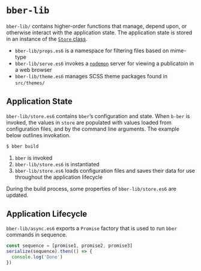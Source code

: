 # `bber-lib`

`bber-lib/` contains higher-order functions that manage, depend upon, or otherwise interact with the application state. The application state is stored in an instance of the [`Store` class](https://github.com/triplecanopy/b-ber/blob/master/packages/b-ber-create/src/bber-lib/store.es6).

- `bber-lib/props.es6` is a namespace for filtering files based on mime-type
- `bber-lib/serve.es6` invokes a [`nodemon`](https://www.npmjs.com/package/nodemon) server for viewing a publicatoin in a web browser
- `bber-lib/theme.es6` manages SCSS theme packages found in `src/themes/`

## Application State

`bber-lib/store.es6` contains `bber`’s configuration and state. When `b-ber` is invoked, the values in `store` are populated with values loaded from configuration files, and by the command line arguments. The example below outlines invokation.

```sh
$ bber build
```

1. `bber` is invoked
2. `bber-lib/store.es6` is instantiated
3. `bber-lib/store.es6` loads configuration files and saves their data for use throughout the application lifecycle


During the build process, some properties of `bber-lib/store.es6` are updated.

## Application Lifecycle

`bber-lib/async.es6` exports a `Promise` factory that is used to run `bber` commands in sequence.

```js
const sequence = [promise1, promise2, promise3]
serialize(sequence).then(() => {
  console.log('Done')
})
```
